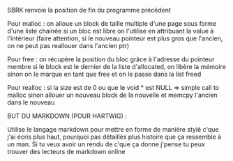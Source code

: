 SBRK renvoie la position de fin du programme précédent

Pour malloc : on alloue un block de taille multiple d'une page sous forme d'une liste chainée
     	      si un bloc est libre on l'utilise en attribuant la value à l'intérieur
	      (faire attention, si le nouveau pointeur est plus gros que l'ancien, on ne
	      peut pas reallouer dans l'ancien ptr)

Pour free : on récupère la position du bloc grâce à l'adresse du pointeur membre
     	    si le block est le dernier de la liste d'allocated, on libère la mémoire
	    sinon on le marque en tant que free et on le passe dans la list freed
	    

Pour realloc : si la size est de 0 ou que le void * est NULL => simple call to malloc
     	       sinon allouer un nouveau block de la nouvelle et memcpy l'ancien dans le
	       nouveau




BUT DU MARKDOWN (POUR HARTWIG) :

Utilise le langage markdown pour mettre en forme de manière stylé c'que j'ai écris plus haut, pourquoi pas détaillés plus histoire que ça ressemble à un man.
Si tu veux avoir un rendu de c'que ça donne j'pense tu peux trouver des lecteurs de markdown online
